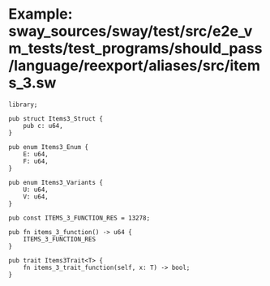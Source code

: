 # Example: sway_sources/sway/test/src/e2e_vm_tests/test_programs/should_pass/language/reexport/aliases/src/items_3.sw

```sway
library;

pub struct Items3_Struct {
    pub c: u64,
}

pub enum Items3_Enum {
    E: u64,
    F: u64,
}

pub enum Items3_Variants {
    U: u64,
    V: u64,
}

pub const ITEMS_3_FUNCTION_RES = 13278;

pub fn items_3_function() -> u64 {
    ITEMS_3_FUNCTION_RES
}

pub trait Items3Trait<T> {
    fn items_3_trait_function(self, x: T) -> bool;
}

```
